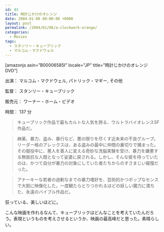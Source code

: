 ```yaml
---
id: 43
title: 時計じかけのオレンジ
date: 2004-01-08 00:00:00 +0900
layout: post
permalink: /2004/01/08/a-clockwork-orange/
categories:
  - Movies
tags:
  - スタンリー・キューブリック
  - マルコム・マクドウェル
---
```

[amazonjs asin=&#8221;B00006585I&#8221; locale=&#8221;JP&#8221; title=&#8221;時計じかけのオレンジ DVD&#8221;]
  
出演： マルコム・マクドウェル, パトリック・マギー, その他
  
監督： スタンリー・キューブリック
  
販売元： ワーナー・ホーム・ビデオ
  
時間： 137 分

<!--more-->

> キューブリック作品で最もカルトな人気を誇る、ウルトラバイオレンスSF作品だ。
     
> 麻薬、暴力、盗み、暴行など、悪の限りを尽くす近未来の不良グループ。リーダー格のアレックスは、ある盗みの最中に仲間の裏切りで捕まった。その服役中に、悪人を善人に変える奇妙な洗脳実験を受け、暴力を嫌悪する無抵抗な人間となって娑婆に戻される。しかし、そんな彼を待っていたのは、かつて自分が暴力の対象にしていた者たちからのすさまじい報復だった。
     
> アナーキーな若者の過剰なまでの暴力嗜好を、芸術的かつポップなセンスで大胆に映像化した。一度観たらとりつかれるほどの妖しい魔力に満ちた、永遠のバイブル作品だ。

狂っている、美しいほどに。
  
こんな映画を作れるなんて、キューブリックはどんなことを考えていたんだろう。表現というものを考えさせるというか、映画の最高峰だと思った。素晴らしい。
